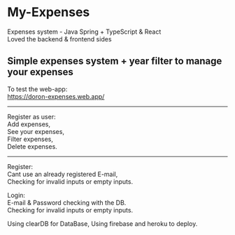 # My-Expenses
Expenses system - Java Spring + TypeScript & React <br/>
Loved the backend & frontend sides

Simple expenses system + year filter to manage your expenses
------------------

To test the web-app: <br/>
https://doron-expenses.web.app/

--------

Register as user: <br/>
Add expenses,<br/>
See your expenses,<br/>
Filter expenses,<br/>
Delete expenses.<br/>

--------

Register:<br/>
Cant use an already registered E-mail,<br/>
Checking for invalid inputs or empty inputs.<br/>

Login:<br/>
E-mail & Password checking with the DB.<br/>
Checking for invalid inputs or empty inputs.<br/>

Using clearDB for DataBase,
Using firebase and heroku to deploy.
